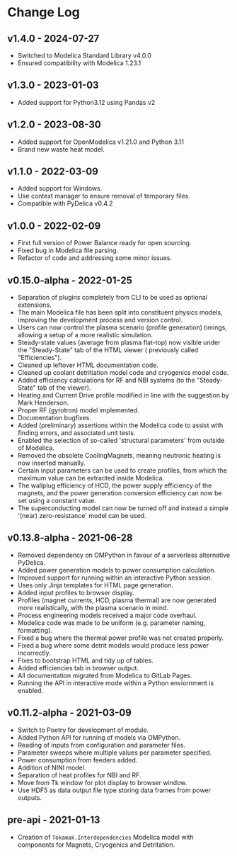 # Change Log

## v1.4.0 - 2024-07-27
* Switched to Modelica Standard Library v4.0.0
* Ensured compatibility with Modelica 1.23.1
## v1.3.0 - 2023-01-03

* Added support for Python3.12 using Pandas v2

## v1.2.0 - 2023-08-30
* Added support for OpenModelica v1.21.0 and Python 3.11
* Brand new waste heat model.

## v1.1.0 - 2022-03-09

* Added support for Windows.
* Use context manager to ensure removal of temporary files.
* Compatible with PyDelica v0.4.2

## v1.0.0 - 2022-02-09

* First full version of Power Balance ready for open sourcing.
* Fixed bug in Modelica file parsing.
* Refactor of code and addressing some minor issues.

## v0.15.0-alpha - 2022-01-25

* Separation of plugins completely from CLI to be used as optional extensions.
* The main Modelica file has been split into constituent physics models, improving the development process and version
  control.
* Users can now control the plasma scenario (profile generation) timings, allowing a setup of a more realistic
  simulation.
* Steady-state values (average from plasma flat-top) now visible under the "Steady-State" tab of the HTML viewer (
  previously called "Efficiencies").
* Cleaned up leftover HTML documentation code.
* Cleaned up coolant detritiation model code and cryogenics model code.
* Added efficiency calculations for RF and NBI systems (to the "Steady-State" tab of the viewer).
* Heating and Current Drive profile modified in line with the suggestion by Mark Henderson.
* Proper RF (gyrotron) model implemented.
* Documentation bugfixes.
* Added (preliminary) assertions within the Modelica code to assist with finding errors, and associated unit tests.
* Enabled the selection of so-called 'structural parameters' from outside of Modelica.
* Removed the obsolete CoolingMagnets, meaning neutronic heating is now inserted manually.
* Certain input parameters can be used to create profiles, from which the maximum value can be extracted inside
  Modelica.
* The wallplug efficiency of HCD, the power supply efficiency of the magnets, and the power generation conversion
  efficiency can now be set using a constant value.
* The superconducting model can now be turned off and instead a simple '(near) zero-resistance' model can be used.

## v0.13.8-alpha - 2021-06-28

* Removed dependency on OMPython in favour of a serverless alternative PyDelica.
* Added power generation models to power consumption calculation.
* Improved support for running within an interactive Python session.
* Uses only Jinja templates for HTML page generation.
* Added input profiles to browser display.
* Profiles (magnet currents, HCD, plasma thermal) are now generated more realistically, with the plasma scenario in
  mind.
* Process engineering models received a major code overhaul.
* Modelica code was made to be uniform (e.g. parameter naming, formatting).
* Fixed a bug where the thermal power profile was not created properly.
* Fixed a bug where some detrit models would produce less power incorrectly.
* Fixes to bootstrap HTML and tidy up of tables.
* Added efficiencies tab in browser output.
* All documentation migrated from Modelica to GitLab Pages.
* Running the API in interactive mode within a Python enviornment is enabled.

## v0.11.2-alpha - 2021-03-09

* Switch to Poetry for development of module.
* Added Python API for running of models via OMPython.
* Reading of inputs from configuration and parameter files.
* Parameter sweeps where multiple values per parameter specified.
* Power consumption from feeders added.
* Addition of NINI model.
* Separation of heat profiles for NBI and RF.
* Move from Tk window for plot display to browser window.
* Use HDF5 as data output file type storing data frames from power outputs.

## pre-api - 2021-01-13

* Creation of `Tokamak.Interdependencies` Modelica model with components for Magnets, Cryogenics and Detritation.
